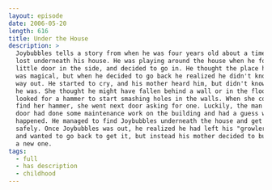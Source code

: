 ```yaml
---
layout: episode
date: 2006-05-20
length: 616
title: Under the House
description: >
  Joybubbles tells a story from when he was four years old about a time he got
  lost underneath his house. He was playing around the house when he found a
  little door in the side, and decided to go in. He thought the place he found
  was magical, but when he decided to go back he realized he didn't know his
  way out. He started to cry, and his mother heard him, but didn't know where
  he was. She thought he might have fallen behind a wall or in the floor, and
  looked for a hammer to start smashing holes in the walls. When she couldn't
  find her hammer, she went next door asking for one. Luckily, the man next
  door had done some maintenance work on the building and had a guess what had
  happened. He managed to find Joybubbles underneath the house and get him out
  safely. Once Joybubbles was out, he realized he had left his "growler" toy
  and wanted to go back to get it, but instead his mother decided to buy him
  a new one.
tags:
  - full
  - has description
  - childhood
---
```

